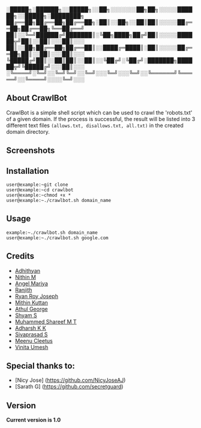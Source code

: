 
░█████╗░██████╗░░█████╗░░██╗░░░░░░░██╗██╗░░░░░██████╗░░█████╗░████████╗
██╔══██╗██╔══██╗██╔══██╗░██║░░██╗░░██║██║░░░░░██╔══██╗██╔══██╗╚══██╔══╝
██║░░╚═╝██████╔╝███████║░╚██╗████╗██╔╝██║░░░░░██████╦╝██║░░██║░░░██║░░░
██║░░██╗██╔══██╗██╔══██║░░████╔═████║░██║░░░░░██╔══██╗██║░░██║░░░██║░░░
╚█████╔╝██║░░██║██║░░██║░░╚██╔╝░╚██╔╝░███████╗██████╦╝╚█████╔╝░░░██║░░░
░╚════╝░╚═╝░░╚═╝╚═╝░░╚═╝░░░╚═╝░░░╚═╝░░╚══════╝╚═════╝░░╚════╝░░░░╚═╝░░░

## About CrawlBot
CrawlBot is a simple shell script which can be used to crawl the 'robots.txt' of a given domain. If the process is successful, the result will be listed into 3 different text files `(allows.txt, disallows.txt, all.txt)` in the created domain directory. 

## Screenshots

 
 
 

 

## Installation
 
```console
user@example:~git clone
user@example:~cd crawlbot
user@example:~chmod +x *
user@example:~./crawlbot.sh domain_name
```


## Usage
```
example:~./crawlbot.sh domain_name
user@example:~./crawlbot.sh google.com
```

## Credits
* [Adhithyan]( https://github.com/adhithyanmv )
* [Nithin M]( https://github.com/nithin62 )
* [Angel Mariya]( https://github.com/mariyaangel )
* [Ranjith]( https://github.com/hackerPPi )
* [Ryan Roy Joseph]( https://github.com/RyanRoy626 )
* [Mithin Kuttan]( https://github.com/mithinkuttan )
* [Athul George]( https://github.com/atulgorgkgdy)
* [Shyam S]( https://github.com/shyams47 )  
* [Muhammed Shareef M T]( https://github.com/shareefshaz )
* [Adharsh K K]( https://github.com/adarshkk99 )
* [Sivaprasad S]( https://github.com/sivaprasad789/sivaprasad789.git )
* [Meenu Cleetus]( https://github.com/meenucletus)
* [Vinita Umesh]( https://github.com/Zenith-Paradox ) 

 
## Special thanks to:
 * [Nicy Jose] (https://github.com/NicyJoseAJ)
 * [Sarath G] (https://github.com/secretguard)
 
## Version
**Current version is 1.0**
 

